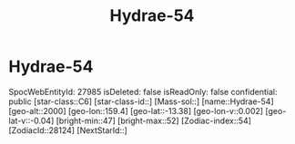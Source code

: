 ﻿---
title: "Hydrae-54"
location: [-13.38,159.4,2000]
type: Station
tags:
- astro/Star

---

# Hydrae-54

SpocWebEntityId: 27985
isDeleted: false
isReadOnly: false
confidential: public
[star-class::C6]
[star-class-id::]
[Mass-sol::]
[name::Hydrae-54]
[geo-alt::2000]
[geo-lon::159.4]
[geo-lat::-13.38]
[geo-lon-v::0.002]
[geo-lat-v::-0.04]
[bright-min::47]
[bright-max::52]
[Zodiac-index::54]
[ZodiacId::28124]
[NextStarId::]

